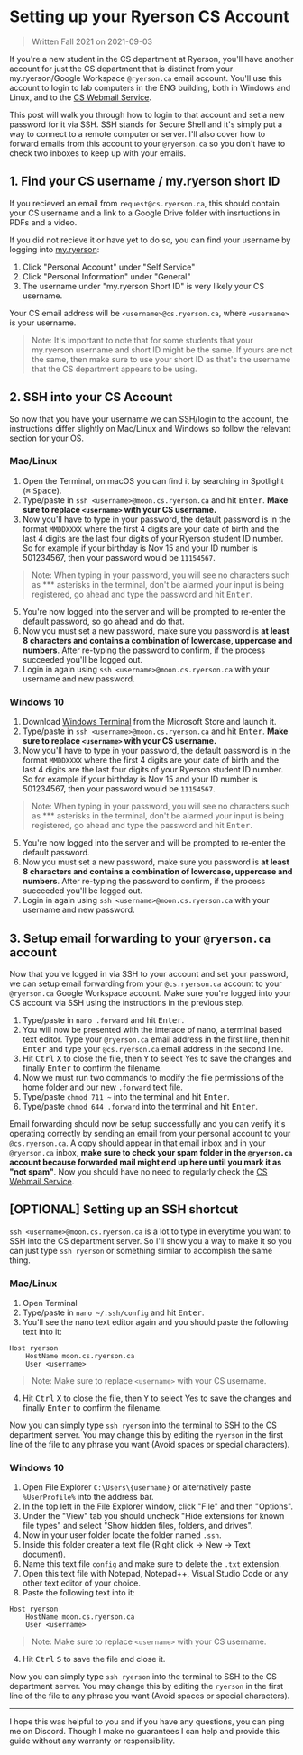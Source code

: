 # Setting up your Ryerson CS Account
> Written Fall 2021 on 2021-09-03

If you're a new student in the CS department at Ryerson, you'll have another account for just the CS department that is distinct from your my.ryerson/Google Workspace `@ryerson.ca` email account. You'll use this account to login to lab computers in the ENG building, both in Windows and Linux, and to the [CS Webmail Service](https://webmail.cs.ryerson.ca/l).

This post will walk you through how to login to that account and set a new password for it via SSH. SSH stands for Secure Shell and it's simply put a way to connect to a remote computer or server. I'll also cover how to forward emails from this account to your `@ryerson.ca` so you don't have to check two inboxes to keep up with your emails.

## 1. Find your CS username / my.ryerson short ID
If you recieved an email from `request@cs.ryerson.ca`, this should contain your CS username and a link to a Google Drive folder with insrtuctions in PDFs and a video.

If you did not recieve it or have yet to do so, you can find your username by logging into [my.ryerson](https://my.ryerson.ca):

1. Click "Personal Account" under "Self Service"
2. Click "Personal Information" under "General"
3. The username under "my.ryerson Short ID" is very likely your CS username.

Your CS email address will be `<username>@cs.ryerson.ca`, where `<username>` is your username.

> Note: It's important to note that for some students that your my.ryerson username and short ID might be the same. If yours are not the same, then make sure to use your short ID as that's the username that the CS department appears to be using.

## 2. SSH into your CS Account
So now that you have your username we can SSH/login to the account, the instructions differ slightly on Mac/Linux and Windows so follow the relevant section for your OS.

### Mac/Linux
1. Open the Terminal, on macOS you can find it by searching in Spotlight (<kbd>⌘</kbd> <kbd>Space</kbd>).
2. Type/paste in `ssh <username>@moon.cs.ryerson.ca` and hit <kbd>Enter</kbd>. **Make sure to replace `<username>` with your CS username.**
3. Now you'll have to type in your password, the default password is in the format `MMDDXXXX` where the first 4 digits are your date of birth and the last 4 digits are the last four digits of your Ryerson student ID number. So for example if your birthday is Nov 15 and your ID number is 501234567, then your password would be `11154567`.
> Note: When typing in your password, you will see no characters such as \*\*\* asterisks in the terminal, don't be alarmed your input is being registered, go ahead and type the password and hit <kbd>Enter</kbd>.
5. You're now logged into the server and will be prompted to re-enter the default password, so go ahead and do that.
6. Now you must set a new password, make sure you password is **at least 8 characters and contains a combination of lowercase, uppercase and numbers**. After re-typing the password to confirm, if the process succeeded you'll be logged out.
7. Login in again using `ssh <username>@moon.cs.ryerson.ca`  with your username and new password.

### Windows 10
1. Download [Windows Terminal](https://aka.ms/terminal) from the Microsoft Store and launch it.
2. Type/paste in `ssh <username>@moon.cs.ryerson.ca` and hit <kbd>Enter</kbd>. **Make sure to replace `<username>` with your CS username.**
3. Now you'll have to type in your password, the default password is in the format `MMDDXXXX` where the first 4 digits are your date of birth and the last 4 digits are the last four digits of your Ryerson student ID number. So for example if your birthday is Nov 15 and your ID number is 501234567, then your password would be `11154567`.
> Note: When typing in your password, you will see no characters such as \*\*\* asterisks in the terminal, don't be alarmed your input is being registered, go ahead and type the password and hit <kbd>Enter</kbd>.
5. You're now logged into the server and will be prompted to re-enter the default password.
6. Now you must set a new password, make sure you password is **at least 8 characters and contains a combination of lowercase, uppercase and numbers**. After re-typing the password to confirm, if the process succeeded you'll be logged out.
7. Login in again using `ssh <username>@moon.cs.ryerson.ca`  with your username and new password.

## 3. Setup email forwarding to your `@ryerson.ca` account
Now that you've logged in via SSH to your account and set your password, we can setup email forwarding from your `@cs.ryerson.ca` account to your `@ryerson.ca`  Google Workspace account. Make sure you're logged into your CS account via SSH using the instructions in the previous step.

1. Type/paste in `nano .forward` and hit <kbd>Enter</kbd>.
2. You will now be presented with the interace of nano, a terminal based text editor. Type your `@ryerson.ca`  email address in the first line, then hit <kbd>Enter</kbd> and type your `@cs.ryerson.ca` email address in the second line.
3. Hit <kbd>Ctrl</kbd> <kbd>X</kbd> to close the file, then <kbd>Y</kbd> to select Yes to save the changes and finally <kbd>Enter</kbd> to confirm the filename.
4. Now we must run two commands to modify the file permissions of the home folder and our new `.forward` text file.
5. Type/paste `chmod 711 ~` into the terminal and hit <kbd>Enter</kbd>.
6. Type/paste `chmod 644 .forward` into the terminal and hit <kbd>Enter</kbd>.

Email forwarding should now be setup successfully and you can verify it's operating correctly by sending an email from your personal account to your `@cs.ryerson.ca`. A copy should appear in that email inbox and in your `@ryerson.ca` inbox, **make sure to check your spam folder in the `@ryerson.ca` account because forwarded mail might end up here until you mark it as "not spam"**. Now you should have no need to regularly check the [CS Webmail Service](https://webmail.cs.ryerson.ca/l).

## \[OPTIONAL\] Setting up an SSH shortcut
`ssh <username>@moon.cs.ryerson.ca` is a lot to type in everytime you want to SSH into the CS department server. So I'll show you a way to make it so you can just type `ssh ryerson` or something similar to accomplish the same thing.

### Mac/Linux
1. Open Terminal 
2. Type/paste in `nano ~/.ssh/config` and hit <kbd>Enter</kbd>.
3. You'll see the nano text editor again and you should paste the following text into it:
```
Host ryerson
    HostName moon.cs.ryerson.ca
    User <username>
```
> Note: Make sure to replace `<username>` with your CS username.

4. Hit <kbd>Ctrl</kbd> <kbd>X</kbd> to close the file, then <kbd>Y</kbd> to select Yes to save the changes and finally <kbd>Enter</kbd> to confirm the filename.

Now you can simply type `ssh ryerson` into the terminal to SSH to the CS department server. You may change this by editing the `ryerson` in the first line of the file to any phrase you want (Avoid spaces or special characters).

### Windows 10
1. Open File Explorer `C:\Users\{username}` or alternatively paste `%UserProfile%` into the address bar.
2. In the top left in the File Explorer window, click "File" and then "Options".
3. Under the "View" tab you should uncheck "Hide extensions for known file types" and select "Show hidden files, folders, and drives".
4. Now in your user folder locate the folder named `.ssh`.
5. Inside this folder creater a text file (Right click → New → Text document).
6. Name this text file `config` and make sure to delete the `.txt` extension.
7. Open this text file with Notepad, Notepad++, Visual Studio Code or any other text editor of your choice.
8. Paste the following text into it:
```
Host ryerson
    HostName moon.cs.ryerson.ca
    User <username>
```
> Note: Make sure to replace `<username>` with your CS username.

4. Hit <kbd>Ctrl</kbd> <kbd>S</kbd> to save the file and close it.

Now you can simply type `ssh ryerson` into the terminal to SSH to the CS department server. You may change this by editing the `ryerson` in the first line of the file to any phrase you want (Avoid spaces or special characters).

---

I hope this was helpful to you and if you have any questions, you can ping me on Discord. Though I make no guarantees I can help and provide this guide without any warranty or responsibility.